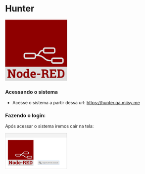 # Hunter
<img src="img/logo/Node-RED.png" width="200" alt="ME">

### Acessando o sistema
* Acesse o sistema a partir dessa url: https://hunter.qa.miisy.me

### Fazendo o login:
Após acessar o sistema iremos cair na tela:

<img src="img/login/Login-01.png" width="200" alt="Login-01">

